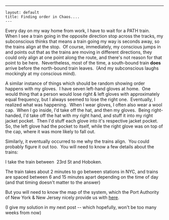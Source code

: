   ---
    layout: default
    title: Finding order in Chaos....
    ---

  <p>Every day on my way home from work, I have to wait for a PATH train.  When I see a train going in the opposite direction stop across the tracks, my subconscious thinks that means a train going my way is seconds away, so the trains align at the stop.  Of course, immediately, my conscious jumps in and points out that as the trains are moving in different directions, they could only align at one point along the route, and there's not reason for that point to be here.  Nevertheless, most of the time, a south-bound train <strong>does </strong>arrive before the north-bound train leaves.  (And my subconscious laughs mockingly at my conscious mind).  </p> <p>A similar instance of things which should be random showing order happens with my gloves.  I have seven left-hand gloves at home.  One would thing that a person would lose right &amp; left gloves with approximately equal frequency, but I always seemed to lose the right one.  Eventually, I realized what was happening.  When I wear gloves, I often also wear a wool cap.  When I go inside, I'd take off the hat, and then my gloves.  Being right-handed, I'd take off the hat with my right hand, and stuff it into my right jacket pocket.  Then I'd stuff each glove into it's respective jacket pocket.  So, the left glove had the pocket to itself, while the right glove was on top of the cap, where it was more likely to fall out.</p> <p>Similarly, it eventually occurred to me why the trains align.  You could probably figure it out too.  You will need to know a few details about the trains:</p> <p>I take the train between  23rd St and Hoboken.</p> <p>The train takes about 2 minutes to go between stations in NYC, and trains are spaced between 6 and 15 minutes apart depending on the time of day (and that timing doesn't matter to the answer)</p> <p>But you will need to know the map of the system, which the Port Authority of New York &amp; New Jersey nicely provide us with <a href="http://www.panynj.gov/CommutingTravel/path/html/map.html">here</a>.</p> <p>(I give my solution in my next post -- which hopefully, won't be too many weeks from now)</p>